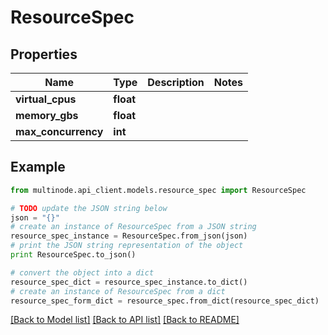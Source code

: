 # ResourceSpec


## Properties
Name | Type | Description | Notes
------------ | ------------- | ------------- | -------------
**virtual_cpus** | **float** |  | 
**memory_gbs** | **float** |  | 
**max_concurrency** | **int** |  | 

## Example

```python
from multinode.api_client.models.resource_spec import ResourceSpec

# TODO update the JSON string below
json = "{}"
# create an instance of ResourceSpec from a JSON string
resource_spec_instance = ResourceSpec.from_json(json)
# print the JSON string representation of the object
print ResourceSpec.to_json()

# convert the object into a dict
resource_spec_dict = resource_spec_instance.to_dict()
# create an instance of ResourceSpec from a dict
resource_spec_form_dict = resource_spec.from_dict(resource_spec_dict)
```
[[Back to Model list]](../README.md#documentation-for-models) [[Back to API list]](../README.md#documentation-for-api-endpoints) [[Back to README]](../README.md)


